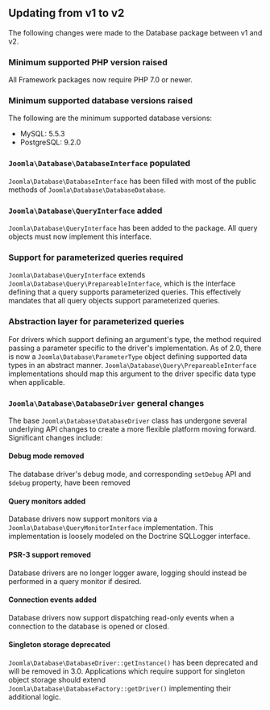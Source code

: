 ## Updating from v1 to v2

The following changes were made to the Database package between v1 and v2.

### Minimum supported PHP version raised

All Framework packages now require PHP 7.0 or newer.

### Minimum supported database versions raised

The following are the minimum supported database versions:

- MySQL: 5.5.3
- PostgreSQL: 9.2.0

### `Joomla\Database\DatabaseInterface` populated

`Joomla\Database\DatabaseInterface` has been filled with most of the public methods of `Joomla\Database\DatabaseDatabase`.

### `Joomla\Database\QueryInterface` added

`Joomla\Database\QueryInterface` has been added to the package. All query objects must now implement this interface.

### Support for parameterized queries required

`Joomla\Database\QueryInterface` extends `Joomla\Database\Query\PrepareableInterface`, which is the interface defining that
a query supports parameterized queries. This effectively mandates that all query objects support parameterized queries.

### Abstraction layer for parameterized queries

For drivers which support defining an argument's type, the method required passing a parameter specific to the driver's implementation.
As of 2.0, there is now a `Joomla\Database\ParameterType` object defining supported data types in an abstract manner.
`Joomla\Database\Query\PrepareableInterface` implementations should map this argument to the driver specific data type when applicable.

### `Joomla\Database\DatabaseDriver` general changes

The base `Joomla\Database\DatabaseDriver` class has undergone several underlying API changes to create a more flexible platform moving forward.
Significant changes include:

#### Debug mode removed

The database driver's debug mode, and corresponding `setDebug` API and `$debug` property, have been removed

#### Query monitors added

Database drivers now support monitors via a `Joomla\Database\QueryMonitorInterface` implementation. This implementation is loosely modeled on the
Doctrine SQLLogger interface.

#### PSR-3 support removed

Database drivers are no longer logger aware, logging should instead be performed in a query monitor if desired.

#### Connection events added

Database drivers now support dispatching read-only events when a connection to the database is opened or closed.

#### Singleton storage deprecated

`Joomla\Database\DatabaseDriver::getInstance()` has been deprecated and will be removed in 3.0. Applications which require support for singleton object
storage should extend `Joomla\Database\DatabaseFactory::getDriver()` implementing their additional logic.
